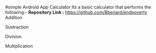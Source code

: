 #simple Android App Calculator
Its a basic calculator that performs the following:-
**Repository Link :** https://github.com/Bbenard/endpoverty
Addition

Sustraction

Division
 
 Multiplication

 



